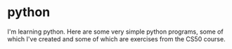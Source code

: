 # python

I'm learning python. Here are some very simple python programs, some of which I've created and some of which are exercises from the CS50 course.
